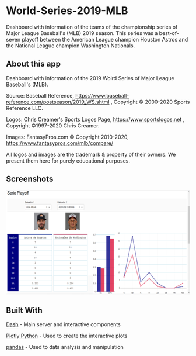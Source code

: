 # World-Series-2019-MLB

Dashboard with information of the teams of the championship series of Major League Baseball's (MLB) 2019 season. 
This series was a best-of-seven playoff between the American League champion Houston Astros and the National League champion Washington Nationals. 


## About this app

Dashboard with information of the 2019 Wolrd Series of Major League Baseball's (MLB).

Source: Baseball Reference, <https://www.baseball-reference.com/postseason/2019_WS.shtml> , Copyright © 2000-2020 Sports Reference LLC.  

Logos: Chris Creamer's Sports Logos Page, <https://www.sportslogos.net> , Copyright ©1997-2020 Chris Creamer.

Images: FantasyPros.com © Copyright 2010-2020, <https://www.fantasypros.com/mlb/compare/>

All logos and images are the trademark & property of their owners. We present them here for purely educational purposes.


## Screenshots

![alt text](screenshots/screenshot.png)

## Built With

[Dash](https://plotly.com/dash/) - Main server and interactive components

[Plotly Python](https://plotly.com/) - Used to create the interactive plots

[pandas](https://pandas.pydata.org/) - Used to data analysis and manipulation
